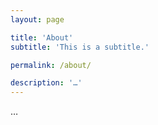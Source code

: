 ```yaml
---
layout: page

title: 'About'
subtitle: 'This is a subtitle.'

permalink: /about/

description: '…'
---
```


…
